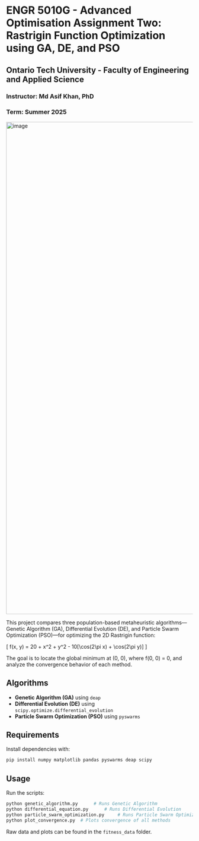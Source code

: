 # ENGR 5010G - Advanced Optimisation Assignment Two: Rastrigin Function Optimization using GA, DE, and PSO

## Ontario Tech University - Faculty of Engineering and Applied Science

### Instructor: Md Asif Khan, PhD

### Term: Summer 2025

<img width="4188" height="1327" alt="image" src="https://github.com/user-attachments/assets/ac0b3d0d-f8c3-4f88-bfc1-63f2ec92b3c2" />

This project compares three population-based metaheuristic algorithms—Genetic Algorithm (GA), Differential Evolution (DE), and Particle Swarm Optimization (PSO)—for optimizing the 2D Rastrigin function:

\[
f(x, y) = 20 + x^2 + y^2 - 10[\cos(2\pi x) + \cos(2\pi y)]
\]

The goal is to locate the global minimum at (0, 0), where f(0, 0) = 0, and analyze the convergence behavior of each method.

## Algorithms

- **Genetic Algorithm (GA)** using `deap`
- **Differential Evolution (DE)** using `scipy.optimize.differential_evolution`
- **Particle Swarm Optimization (PSO)** using `pyswarms`

## Requirements

Install dependencies with:

```bash
pip install numpy matplotlib pandas pyswarms deap scipy
```

## Usage

Run the scripts:

```bash
python genetic_algorithm.py      # Runs Genetic Algorithm
python differential_equation.py      # Runs Differential Evolution
python particle_swarm_optimization.py     # Runs Particle Swarm Optimization
python plot_convergence.py  # Plots convergence of all methods
```

Raw data and plots can be found in the `fitness_data` folder.
